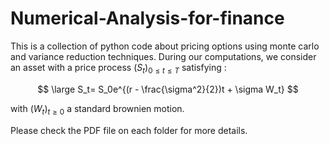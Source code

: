 # Numerical-Analysis-for-finance
This is a collection of python code about pricing options using monte carlo and variance reduction techniques.
During our computations, we consider an asset with a price process <span class="tex2jax">$(S_t)_{0 \leq t \leq T}$</span> satisfying :

$$
\large S_t= S_0e^{(r - \frac{\sigma^2}{2})t + \sigma W_t}
$$ 

with <span class="tex2jax">$(W_t)_{t \geq 0 }$</span> a standard brownien motion.

Please check the PDF file on each folder for more details.
